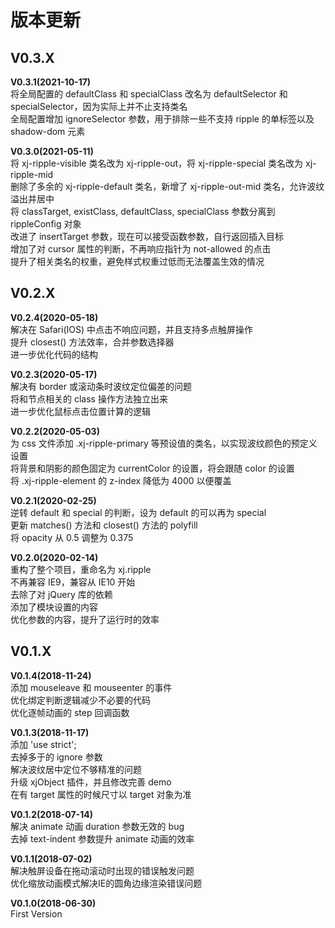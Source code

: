 <!-- --------------------------------------------------------------------------------------- -->
# 版本更新



<!-- --------------------------------------------------------------------------------------- -->
## V0.3.X

**V0.3.1(2021-10-17)**  
将全局配置的 defaultClass 和 specialClass 改名为 defaultSelector 和 specialSelector，因为实际上并不止支持类名  
全局配置增加 ignoreSelector 参数，用于排除一些不支持 ripple 的单标签以及 shadow-dom 元素  

**V0.3.0(2021-05-11)**  
将 xj-ripple-visible 类名改为 xj-ripple-out，将 xj-ripple-special 类名改为 xj-ripple-mid  
删除了多余的 xj-ripple-default 类名，新增了 xj-ripple-out-mid 类名，允许波纹溢出并居中  
将 classTarget, existClass, defaultClass, specialClass 参数分离到 rippleConfig 对象  
改进了 insertTarget 参数，现在可以接受函数参数，自行返回插入目标  
增加了对 cursor 属性的判断，不再响应指针为 not-allowed 的点击  
提升了相关类名的权重，避免样式权重过低而无法覆盖生效的情况  



<!-- --------------------------------------------------------------------------------------- -->
## V0.2.X

**V0.2.4(2020-05-18)**  
解决在 Safari(IOS) 中点击不响应问题，并且支持多点触屏操作  
提升 closest() 方法效率，合并参数选择器  
进一步优化代码的结构  

**V0.2.3(2020-05-17)**  
解决有 border 或滚动条时波纹定位偏差的问题  
将和节点相关的 class 操作方法独立出来  
进一步优化鼠标点击位置计算的逻辑  

**V0.2.2(2020-05-03)**  
为 css 文件添加 .xj-ripple-primary 等预设值的类名，以实现波纹颜色的预定义设置  
将背景和阴影的颜色固定为 currentColor 的设置，将会跟随 color 的设置  
将 .xj-ripple-element 的 z-index 降低为 4000 以便覆盖

**V0.2.1(2020-02-25)**  
逆转 default 和 special 的判断，设为 default 的可以再为 special  
更新 matches() 方法和 closest() 方法的 polyfill  
将 opacity 从 0.5 调整为 0.375  

**V0.2.0(2020-02-14)**  
重构了整个项目，重命名为 xj.ripple  
不再兼容 IE9，兼容从 IE10 开始  
去除了对 jQuery 库的依赖  
添加了模块设置的内容  
优化参数的内容，提升了运行时的效率  



<!-- --------------------------------------------------------------------------------------- -->
## V0.1.X

**V0.1.4(2018-11-24)**  
添加 mouseleave 和 mouseenter 的事件  
优化绑定判断逻辑减少不必要的代码  
优化逐帧动画的 step 回调函数  

**V0.1.3(2018-11-17)**  
添加 'use strict';  
去掉多于的 ignore 参数  
解决波纹居中定位不够精准的问题  
升级 xjObject 插件，并且修改完善 demo  
在有 target 属性的时候尺寸以 target 对象为准  

**V0.1.2(2018-07-14)**  
解决 animate 动画 duration 参数无效的 bug  
去掉 text-indent 参数提升 animate 动画的效率  

**V0.1.1(2018-07-02)**  
解决触屏设备在拖动滚动时出现的错误触发问题  
优化缩放动画模式解决IE的圆角边缘渲染错误问题  

**V0.1.0(2018-06-30)**  
First Version  


